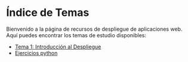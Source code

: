 # Índice de Temas

Bienvenido a la página de recursos de despliegue de aplicaciones web. Aquí puedes encontrar los temas de estudio disponibles:

- [Tema 1: Introducción al Despliegue](temas/tema1.md)
- [Ejercicios python](ejercicios_python/students.md)

